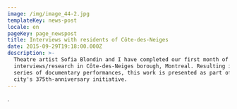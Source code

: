 ```yaml
---
image: /img/image_44-2.jpg
templateKey: news-post
locale: en
pageKey: page_newspost
title: Interviews with residents of Côte-des-Neiges
date: 2015-09-29T19:18:00.000Z
description: >-
  Theatre artist Sofia Blondin and I have completed our first month of
  interviews/research in Côte-des-Neiges borough, Montreal. Resulting in a
  series of documentary performances, this work is presented as part of the
  city's 375th-anniversary initiative.
---
```

.
